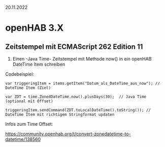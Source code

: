 20.11.2022
# openHAB 3.X
## Zeitstempel mit ECMAScript 262 Edition 11

1.	Einen -Java Time- Zeitstempel mit Methode now() in ein openHAB DateTime Item schreiben

Codebeispiel:

`var triggeringItem = items.getItem("Datum_als_DateTime_aus_now"); // DateTime Item (Ziel)`

`var ZDT = time.ZonedDateTime.now().plusDays(30);  // Java Time (optional mit Offset)`


`triggeringItem.sendCommand(ZDT.toLocalDateTime().toString()); // DateTime Item mit richtigem Stringformat updaten`

Infos zum Time Offset:

https://community.openhab.org/t/convert-zonedatetime-to-datetime/138560
